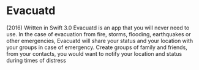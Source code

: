 # Evacuatd
(2016) Written in Swift 3.0
Evacuatd is an app that you will never need to use. In the case of evacuation from fire, storms, flooding, earthquakes or other emergencies, Evacuatd will share your status and your location with your groups in case of emergency.
Create groups of family and friends, from your contacts, you would want to notify your location and status during times of distress
